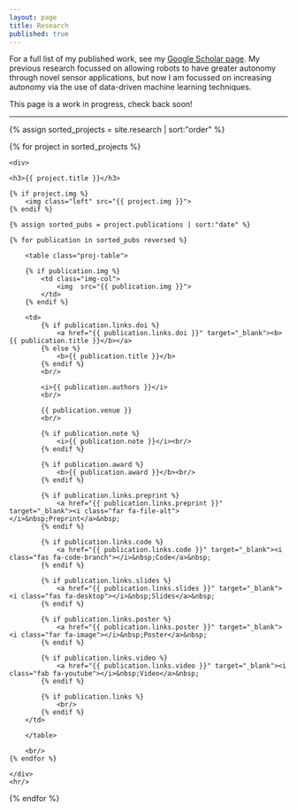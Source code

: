 ```yaml
---
layout: page
title: Research
published: true
---
```


<p>For a full list of my published work, see my <a href="scholar.google.com/citations?user=p3NT2IoAAAAJ&hl=en">Google Scholar page</a>. My previous research focussed on allowing robots to have greater autonomy through novel sensor applications, but now I am focussed on increasing autonomy via the use of data-driven machine learning techniques.</p>

<p>This page is a work in progress, check back soon!</p>

<hr/>

<div>
{% assign sorted_projects = site.research | sort:"order" %}

{% for project in sorted_projects %}

    <div>
    
    <h3>{{ project.title }}</h3>
    
    {% if project.img %}
        <img class="left" src="{{ project.img }}">
    {% endif %}
    
    {% assign sorted_pubs = project.publications | sort:"date" %}
    
    {% for publication in sorted_pubs reversed %}
    
        <table class="proj-table">

        {% if publication.img %}
            <td class="img-col">
                <img  src="{{ publication.img }}">
            </td>
        {% endif %}
  
        <td>
            {% if publication.links.doi %}
                <a href="{{ publication.links.doi }}" target="_blank"><b>{{ publication.title }}</b></a>
            {% else %}
                <b>{{ publication.title }}</b>
            {% endif %}
            <br/>

            <i>{{ publication.authors }}</i>
            <br/>

            {{ publication.venue }}
            <br/>

            {% if publication.note %}
                <i>{{ publication.note }}</i><br/>
            {% endif %}

            {% if publication.award %}
                <b>{{ publication.award }}</b><br/>
            {% endif %}

            {% if publication.links.preprint %}
                <a href="{{ publication.links.preprint }}" target="_blank"><i class="far fa-file-alt"></i>&nbsp;Preprint</a>&nbsp;
            {% endif %}

            {% if publication.links.code %}
                <a href="{{ publication.links.code }}" target="_blank"><i class="fas fa-code-branch"></i>&nbsp;Code</a>&nbsp;
            {% endif %}

            {% if publication.links.slides %}
                <a href="{{ publication.links.slides }}" target="_blank"><i class="fas fa-desktop"></i>&nbsp;Slides</a>&nbsp;
            {% endif %}

            {% if publication.links.poster %}
                <a href="{{ publication.links.poster }}" target="_blank"><i class="far fa-image"></i>&nbsp;Poster</a>&nbsp;
            {% endif %}

            {% if publication.links.video %}
                <a href="{{ publication.links.video }}" target="_blank"><i class="fab fa-youtube"></i>&nbsp;Video</a>&nbsp;
            {% endif %}

            {% if publication.links %}
                <br/>
            {% endif %}
        </td>

        </table>
        
        <br/>
    {% endfor %}

    </div>
    <hr/>
{% endfor %}
</div>
